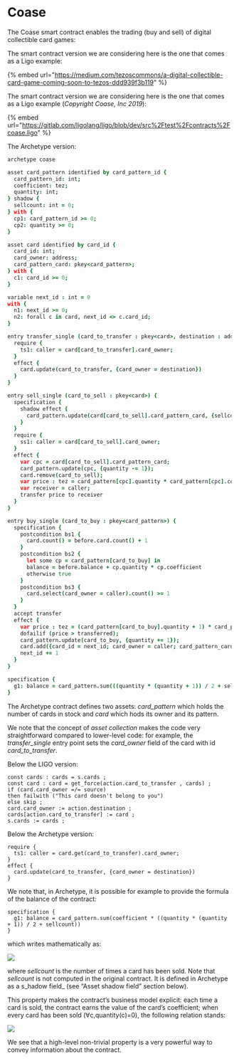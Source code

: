 # Coase

The Coase smart contract enables the trading \(buy and sell\) of digital collectible card games:

The smart contract version we are considering here is the one that comes as a Ligo example:

{% embed url="https://medium.com/tezoscommons/a-digital-collectible-card-game-coming-soon-to-tezos-ddd939f3b119" %}

The smart contract version we are considering here is the one that comes as a Ligo example \(_Copyright Coase, Inc 2019_\):

{% embed url="https://gitlab.com/ligolang/ligo/blob/dev/src%2Ftest%2Fcontracts%2Fcoase.ligo" %}

The Archetype version:

```coffeescript
archetype coase

asset card_pattern identified by card_pattern_id {
  card_pattern_id: int;
  coefficient: tez;
  quantity: int;
} shadow {
  sellcount: int = 0;
} with {
  cp1: card_pattern_id >= 0;
  cp2: quantity >= 0;
}

asset card identified by card_id {
  card_id: int;
  card_owner: address;
  card_pattern_card: pkey<card_pattern>;
} with {
  c1: card_id >= 0;
}

variable next_id : int = 0
with {
  n1: next_id >= 0;
  n2: forall c in card, next_id <> c.card_id;
}

entry transfer_single (card_to_transfer : pkey<card>, destination : address) {
  require {
    ts1: caller = card[card_to_transfer].card_owner;
  }
  effect {
    card.update(card_to_transfer, {card_owner = destination})
  }
}

entry sell_single (card_to_sell : pkey<card>) {
  specification {
    shadow effect {
      card_pattern.update(card[card_to_sell].card_pattern_card, {sellcount += 1})
    }
  }
  require {
    ss1: caller = card[card_to_sell].card_owner;
  }
  effect {
    var cpc = card[card_to_sell].card_pattern_card;
    card_pattern.update(cpc, {quantity -= 1});
    card.remove(card_to_sell);
    var price : tez = card_pattern[cpc].quantity * card_pattern[cpc].coefficient;
    var receiver = caller;
    transfer price to receiver
  }
}

entry buy_single (card_to_buy : pkey<card_pattern>) {
  specification {
    postcondition bs1 {
      card.count() = before.card.count() + 1
    }
    postcondition bs2 {
      let some cp = card_pattern[card_to_buy] in
      balance = before.balance + cp.quantity * cp.coefficient
      otherwise true
    }
    postcondition bs3 {
      card.select(card_owner = caller).count() >= 1
    }
  }
  accept transfer
  effect {
    var price : tez = (card_pattern[card_to_buy].quantity + 1) * card_pattern[card_to_buy].coefficient;
    dofailif (price > transferred);
    card_pattern.update(card_to_buy, {quantity += 1});
    card.add({card_id = next_id; card_owner = caller; card_pattern_card = card_to_buy});
    next_id += 1
  }
}

specification {
  g1: balance = card_pattern.sum(((quantity * (quantity + 1)) / 2 + sellcount) * coefficient)
}

```

The Archetype contract defines two assets: _card\_pattern_ which holds the number of cards in stock and _card_ which hods its owner and its pattern.

We note that the concept of _asset collection_ makes the code very straightforward compared to lower-level code: for example, the _transfer\_single_ entry point sets the _card\_owner_ field of the card with id _card\_to\_transfer_. 

Below the LIGO version:

```text
const cards : cards = s.cards ;
const card : card = get_force(action.card_to_transfer , cards) ;
if (card.card_owner =/= source) 
then failwith ("This card doesn't belong to you") 
else skip ;
card.card_owner := action.destination ;
cards[action.card_to_transfer] := card ;
s.cards := cards ;
```

Below the Archetype version:

```text
require {
  ts1: caller = card.get(card_to_transfer).card_owner;
}
effect {
  card.update(card_to_transfer, {card_owner = destination})
}
```

We note that, in Archetype, it is possible for example to provide the formula of the balance of the contract:

```text
specification {
  g1: balance = card_pattern.sum(coefficient * ((quantity * (quantity + 1)) / 2 + sellcount))
}
```

which writes mathematically as:

![](https://cdn-images-1.medium.com/max/1600/1*4OcbCg37HGfuGkBLb2vxtQ.png)

where _sellcount_ is the number of times a card has been sold. Note that _sellcount_ is not computed in the original contract. It is defined in Archetype as a s_hadow field_ \(see “Asset shadow field” section below\).

This property makes the contract’s business model explicit: each time a card is sold, the contract earns the value of the card’s coefficient; when every card has been sold \(∀c,quantity\(c\)=0\), the following relation stands:

![](https://cdn-images-1.medium.com/max/1600/1*QX8A4kgmHaIQkBsj2QEkPg.png)

We see that a high-level non-trivial property is a very powerful way to convey information about the contract.



